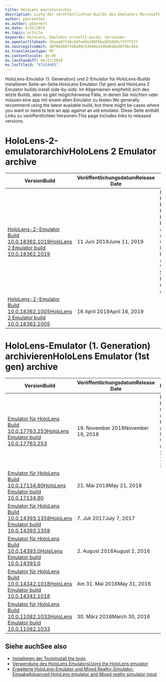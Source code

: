 ```yaml
---
title: HoloLens emulatorarchiv
description: Liste der veröffentlichten Builds des Emulators Microsoft HoloLens.
author: pbarnettms
ms.author: pbarnett
ms.date: 4/25/2019
ms.topic: article
keywords: HoloLens, Emulator erstellt wurde, Versionen
ms.openlocfilehash: 34aee87310cbdfed4e209fbba955db9cf3ff722f
ms.sourcegitcommit: d8700260f349a09c53948e519bd6d8ed6f9bc4b4
ms.translationtype: MT
ms.contentlocale: de-DE
ms.lasthandoff: 06/27/2019
ms.locfileid: "67414403"
---
```

<span data-ttu-id="21b51-104">HoloLens-Emulator (1. Generation) und 2-Emulator für HoloLens-Builds installieren Seite-an-Seite.</span><span class="sxs-lookup"><span data-stu-id="21b51-104">HoloLens Emulator (1st gen) and HoloLens 2 Emulator builds install side-by-side.</span></span> <span data-ttu-id="21b51-105">Im Allgemeinen empfiehlt sich des letzte Builds, aber es gibt möglicherweise Fälle, in denen Sie möchten oder müssen eine app mit einem alten Emulator zu testen.</span><span class="sxs-lookup"><span data-stu-id="21b51-105">We generally recommend using the latest available build, but there might be cases where you want or need to test an app against an old emulator.</span></span> <span data-ttu-id="21b51-106">Diese Seite enthält Links zu veröffentlichten Versionen.</span><span class="sxs-lookup"><span data-stu-id="21b51-106">This page includes links to released versions.</span></span>


# <a name="hololens-2-emulator-archive"></a><span data-ttu-id="21b51-107">HoloLens-2-emulatorarchiv</span><span class="sxs-lookup"><span data-stu-id="21b51-107">HoloLens 2 Emulator archive</span></span>


|  <span data-ttu-id="21b51-108">Version</span><span class="sxs-lookup"><span data-stu-id="21b51-108">Build</span></span> |  <span data-ttu-id="21b51-109">Veröffentlichungsdatum</span><span class="sxs-lookup"><span data-stu-id="21b51-109">Release Date</span></span> |  <span data-ttu-id="21b51-110">Hinweise</span><span class="sxs-lookup"><span data-stu-id="21b51-110">Notes</span></span> | 
|----------|----------|----------|
|  [<span data-ttu-id="21b51-111">HoloLens-2-Emulator Build 10.0.18362.1019</span><span class="sxs-lookup"><span data-stu-id="21b51-111">HoloLens 2 Emulator build 10.0.18362.1019</span></span>](https://go.microsoft.com/fwlink/?linkid=2095316) | <span data-ttu-id="21b51-112">11 Juni 2019</span><span class="sxs-lookup"><span data-stu-id="21b51-112">June 11, 2019</span></span> | <span data-ttu-id="21b51-113">Letzte HoloLens-2-Build.</span><span class="sxs-lookup"><span data-stu-id="21b51-113">Latest HoloLens 2 build.</span></span>  <span data-ttu-id="21b51-114">Nicht mehr benötigt, als Administrator ausgeführt werden soll.</span><span class="sxs-lookup"><span data-stu-id="21b51-114">No longer needs to be run as Administrator.</span></span>  <span data-ttu-id="21b51-115">Verknüpfung im Startmenü hinzugefügt.</span><span class="sxs-lookup"><span data-stu-id="21b51-115">Start menu shortcut added.</span></span> |
|  [<span data-ttu-id="21b51-116">HoloLens-2-Emulator Build 10.0.18362.1005</span><span class="sxs-lookup"><span data-stu-id="21b51-116">HoloLens 2 Emulator build 10.0.18362.1005</span></span>](https://go.microsoft.com/fwlink/?linkid=2087187) | <span data-ttu-id="21b51-117">16 April 2019</span><span class="sxs-lookup"><span data-stu-id="21b51-117">April 16, 2019</span></span> |  |


# <a name="hololens-emulator-1st-gen-archive"></a><span data-ttu-id="21b51-118">HoloLens-Emulator (1. Generation) archivieren</span><span class="sxs-lookup"><span data-stu-id="21b51-118">HoloLens Emulator (1st gen) archive</span></span>


|  <span data-ttu-id="21b51-119">Version</span><span class="sxs-lookup"><span data-stu-id="21b51-119">Build</span></span> |  <span data-ttu-id="21b51-120">Veröffentlichungsdatum</span><span class="sxs-lookup"><span data-stu-id="21b51-120">Release Date</span></span> |  <span data-ttu-id="21b51-121">Hinweise</span><span class="sxs-lookup"><span data-stu-id="21b51-121">Notes</span></span> | 
|----------|----------|----------|
|  [<span data-ttu-id="21b51-122">Emulator für HoloLens Build 10.0.17763.253</span><span class="sxs-lookup"><span data-stu-id="21b51-122">HoloLens Emulator build 10.0.17763.253</span></span>](https://go.microsoft.com/fwlink/?linkid=2065980) | <span data-ttu-id="21b51-123">19. November 2018</span><span class="sxs-lookup"><span data-stu-id="21b51-123">November 19, 2018</span></span> | <span data-ttu-id="21b51-124">Neueste HoloLens (1. Generation) erstellen.</span><span class="sxs-lookup"><span data-stu-id="21b51-124">Latest HoloLens (1st gen) build.</span></span> <span data-ttu-id="21b51-125">Update für Windows 10 Oktober 2018.</span><span class="sxs-lookup"><span data-stu-id="21b51-125">Windows 10 October 2018 Update.</span></span> |
|  [<span data-ttu-id="21b51-126">Emulator für HoloLens Build 10.0.17134.80</span><span class="sxs-lookup"><span data-stu-id="21b51-126">HoloLens Emulator build 10.0.17134.80</span></span>](https://go.microsoft.com/fwlink/?linkid=874531) | <span data-ttu-id="21b51-127">21. Mai 2018</span><span class="sxs-lookup"><span data-stu-id="21b51-127">May 21, 2018</span></span> | 
|  [<span data-ttu-id="21b51-128">Emulator für HoloLens Build 10.0.14393.1358</span><span class="sxs-lookup"><span data-stu-id="21b51-128">HoloLens Emulator build 10.0.14393.1358</span></span>](https://go.microsoft.com/fwlink/?linkid=852626) |  <span data-ttu-id="21b51-129">7\. Juli 2017</span><span class="sxs-lookup"><span data-stu-id="21b51-129">July 7, 2017</span></span> |
|  [<span data-ttu-id="21b51-130">Emulator für HoloLens Build 10.0.14393.0</span><span class="sxs-lookup"><span data-stu-id="21b51-130">HoloLens Emulator build 10.0.14393.0</span></span>](http://go.microsoft.com/fwlink/?LinkID=823018) |  <span data-ttu-id="21b51-131">2\. August 2016</span><span class="sxs-lookup"><span data-stu-id="21b51-131">August 2, 2016</span></span> |
|  [<span data-ttu-id="21b51-132">Emulator für HoloLens Build 10.0.14342.1018</span><span class="sxs-lookup"><span data-stu-id="21b51-132">HoloLens Emulator build 10.0.14342.1018</span></span>](http://go.microsoft.com/fwlink/?LinkID=823018) |  <span data-ttu-id="21b51-133">Am 31. Mai 2016</span><span class="sxs-lookup"><span data-stu-id="21b51-133">May 31, 2016</span></span> |
|  [<span data-ttu-id="21b51-134">Emulator für HoloLens Build 10.0.11082.1033</span><span class="sxs-lookup"><span data-stu-id="21b51-134">HoloLens Emulator build 10.0.11082.1033</span></span>](http://go.microsoft.com/fwlink/?LinkID=724053) |  <span data-ttu-id="21b51-135">30. März 2016</span><span class="sxs-lookup"><span data-stu-id="21b51-135">March 30, 2016</span></span> |

## <a name="see-also"></a><span data-ttu-id="21b51-136">Siehe auch</span><span class="sxs-lookup"><span data-stu-id="21b51-136">See also</span></span>
* [<span data-ttu-id="21b51-137">Installieren der Tools</span><span class="sxs-lookup"><span data-stu-id="21b51-137">Install the tools</span></span>](install-the-tools.md)
* [<span data-ttu-id="21b51-138">Verwendung des HoloLens Emulators</span><span class="sxs-lookup"><span data-stu-id="21b51-138">Using the HoloLens emulator</span></span>](using-the-hololens-emulator.md)
* [<span data-ttu-id="21b51-139">Erweiterte HoloLens-Emulator und Mixed Reality-Simulator-Eingabe</span><span class="sxs-lookup"><span data-stu-id="21b51-139">Advanced HoloLens emulator and Mixed reality simulator input</span></span>](advanced-hololens-emulator-and-mixed-reality-simulator-input.md)
